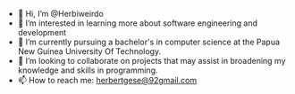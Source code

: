 - 👋 Hi, I’m @Herbiweirdo
- 👀 I’m interested in learning more about software engineering and development
- 🌱 I’m currently pursuing a bachelor's in computer science at the Papua New Guinea University Of Technology.
- 💞️ I’m looking to collaborate on projects that may assist in broadening my knowledge and skills in programming.
- 📫 How to reach me: herbertgese@92gmail.com

<!---
Herbiweirdo/Herbiweirdo is a ✨ special ✨ repository because its `README.md` (this file) appears on your GitHub profile.
You can click the Preview link to take a look at your changes.
--->
